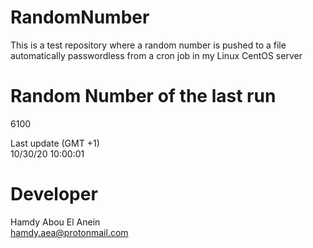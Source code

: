 # RandomNumber    
This is a test repository where a random number is pushed to a file automatically passwordless from a cron job in my Linux CentOS server    
# Random Number of the last run   
6100
      
Last update (GMT +1)    
10/30/20 10:00:01
# Developer    
Hamdy Abou El Anein   
hamdy.aea@protonmail.com

